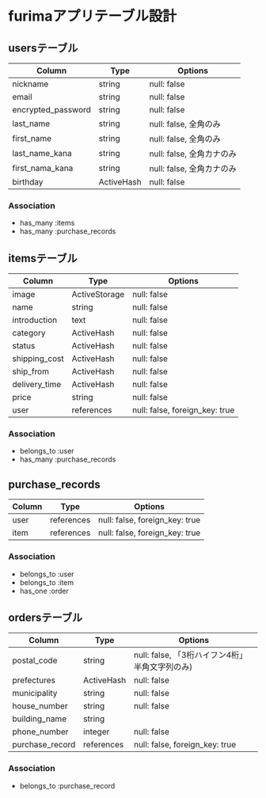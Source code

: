 # furimaアプリテーブル設計

## usersテーブル

| Column             | Type       | Options                 |
| ------------------ | ---------- | ----------------------- |
| nickname           | string     | null: false             |
| email              | string     | null: false             |
| encrypted_password | string     | null: false             |
| last_name          | string     | null: false, 全角のみ    |
| first_name         | string     | null: false, 全角のみ    |
| last_name_kana     | string     | null: false, 全角カナのみ |
| first_nama_kana    | string     | null: false, 全角カナのみ |
| birthday           | ActiveHash | null: false             |

### Association

- has_many :items
- has_many :purchase_records

## itemsテーブル

| Column        | Type          | Options                        |
| ------------- | ------------- | ------------------------------ |
| image         | ActiveStorage | null: false                    |
| name          | string        | null: false                    |
| introduction  | text          | null: false                    |
| category      | ActiveHash    | null: false                    |
| status        | ActiveHash    | null: false                    |
| shipping_cost | ActiveHash    | null: false                    |
| ship_from     | ActiveHash    | null: false                    |
| delivery_time | ActiveHash    | null: false                    |
| price         | string        | null: false                    |
| user          | references    | null: false, foreign_key: true | 

### Association

- belongs_to :user
- has_many :purchase_records

## purchase_records

| Column  | Type       | Options                        |
| ------- | ---------- | ------------------------------ |
| user    | references | null: false, foreign_key: true |
| item    | references | null: false, foreign_key: true | 

### Association

- belongs_to :user
- belongs_to :item
- has_one :order

## ordersテーブル

| Column             | Type       | Options                                   |
| ------------------ | ---------- | ----------------------------------------- |
| postal_code        | string     | null: false, 「3桁ハイフン4桁」半角文字列のみ) |
| prefectures        | ActiveHash | null: false                               |
| municipality       | string     | null: false                               |
| house_number       | string     | null: false                               |
| building_name      | string     |                                           |
| phone_number       | integer    | null: false                               |
| purchase_record    | references | null: false, foreign_key: true            |

### Association

- belongs_to :purchase_record